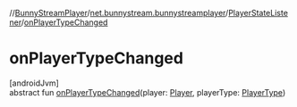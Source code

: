 //[BunnyStreamPlayer](../../../index.md)/[net.bunnystream.bunnystreamplayer](../index.md)/[PlayerStateListener](index.md)/[onPlayerTypeChanged](on-player-type-changed.md)

# onPlayerTypeChanged

[androidJvm]\
abstract fun [onPlayerTypeChanged](on-player-type-changed.md)(player: [Player](https://developer.android.com/reference/kotlin/androidx/media3/common/Player.html), playerType: [PlayerType](../-player-type/index.md))
